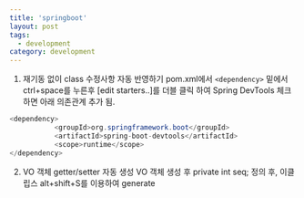 ```yaml
---
title: 'springboot'
layout: post
tags:
  - development
category: development
---
```


1) 재기동 없이 class 수정사항 자동 반영하기
pom.xml에서  `<dependency>` 밑에서 ctrl+space를 누른후 [edit starters..]를 더블 클릭 하여 Spring DevTools 체크 하면 아래 의존관계 추가 됨.

 ```java
<dependency>
			<groupId>org.springframework.boot</groupId>
			<artifactId>spring-boot-devtools</artifactId>
			<scope>runtime</scope>
</dependency>
 ```


2) VO 객체 getter/setter 자동 생성
VO 객체 생성 후 private int seq; 정의 후,
이클립스 alt+shift+S를 이용하여 generate